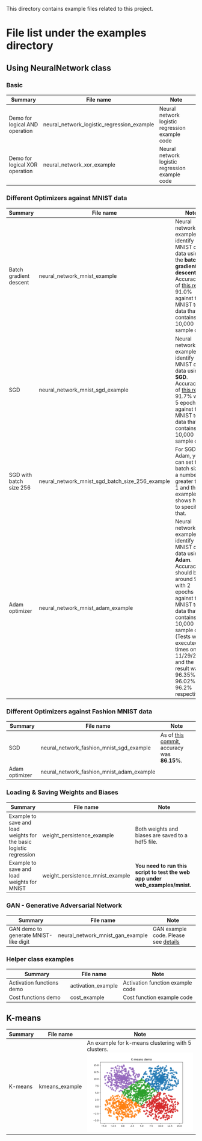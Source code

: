 This directory contains example files related to this project.

# File list under the examples directory

## Using NeuralNetwork class
### Basic

| Summary| File name | Note | 
|---|---|---|
| Demo for logical AND operation| neural_network_logistic_regression_example | Neural network logistic regression example code |
| Demo for logical XOR operation| neural_network_xor_example | Neural network logistic regression example code |


### Different Optimizers against MNIST data

| Summary| File name | Note | 
|---|---|---|
| Batch gradient descent| neural_network_mnist_example | Neural network example to identify MNIST digit data using the **batch gradient descent**. Accuracy as of [this rev]( https://github.com/hideyukiinada/ml/commit/5b9e4dca610791d5d9f21dd1890e1a27c3002c2a) is 91.0% against the MNIST test data that contains 10,000 sample data. |
| SGD|neural_network_mnist_sgd_example | Neural network example to identify MNIST digit data using **SGD**. Accuracy as of [this rev]( https://github.com/hideyukiinada/ml/commit/1cfd9bb688b364309c8dda9cabdc41e72c512b7a) is 91.7% with 5 epochs against the MNIST test data that contains 10,000 sample data. |
|SGD with batch size 256|neural_network_mnist_sgd_batch_size_256_example | For SGD & Adam, you can set the batch size to a number greater than 1 and this example shows how to specify that.  |
| Adam optimizer| neural_network_mnist_adam_example | Neural network example to identify MNIST digit data using **Adam**. Accuracy should be around 96% with 2 epochs against the MNIST test data that contains 10,000 sample data. (Tests were executed 3 times on 11/29/2018 and the result was 96.35%, 96.02% and 96.2% respectively) |

### Different Optimizers against Fashion MNIST data

| Summary| File name | Note | 
|---|---|---|
| SGD| neural_network_fashion_mnist_sgd_example | As of [this commit](https://github.com/hideyukiinada/ml/commit/33056cceba92b9b782a1c762c42ab3afa104d5ca), accuracy was __86.15%__. |
| Adam optimizer| neural_network_fashion_mnist_adam_example | |

### Loading & Saving Weights and Biases

| Summary| File name | Note | 
|---|---|---|
|Example to save and load weights for the basic logistic regression | weight_persistence_example | Both weights and biases are saved to a hdf5 file. |
|Example to save and load weights for MNIST | weight_persistence_mnist_example | __You need to run this script to test the web app under web_examples/mnist.__ |

### GAN - Generative Adversarial Network

| Summary| File name | Note | 
|---|---|---|
|GAN demo to generate MNIST-like digit | neural_network_mnist_gan_example | GAN example code. Please see [details](https://github.com/hideyukiinada/ml/blob/master/examples/readme_gan.md) |

### Helper class examples

| Summary| File name | Note | 
|---|---|---|
|Activation functions demo| activation_example | Activation function example code |
|Cost functions demo| cost_example | Cost function example code |

## K-means

| Summary| File name | Note | 
|---|---|---|
|K-means| kmeans_example | An example for k-means clustering with 5 clusters. ![sample](../assets/images/k-means-demo.png)|

